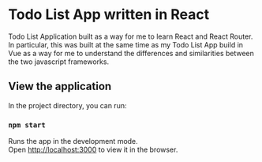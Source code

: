 # Todo List App written in React

Todo List Application built as a way for me to learn React and React Router. In particular, this was built at the same time as my Todo List App build in Vue as a way for me to understand the differences and similarities between the two javascript frameworks.

## View the application

In the project directory, you can run:

### `npm start`

Runs the app in the development mode.<br>
Open [http://localhost:3000](http://localhost:3000) to view it in the browser.
